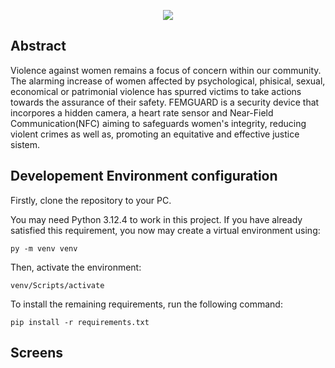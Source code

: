<p align="center">
    <img src="https://github.com/DIRM2705/FEMGUARD-APP/blob/main/images/Logo%20Transparent.png"/>
</p>

<h2> Abstract </h2>

Violence against women remains a focus of concern within our community. The alarming increase of women affected by psychological, phisical, sexual, economical or patrimonial violence has spurred victims to take actions towards the assurance of their safety.
FEMGUARD is a security device that incorpores a hidden camera, a heart rate sensor and Near-Field Communication(NFC) aiming to safeguards women's integrity, reducing violent crimes as well as, promoting an equitative and effective justice sistem.

<h2> Developement Environment configuration </h2>

Firstly, clone the repository to your PC.

You may need Python 3.12.4 to work in this project. If you have already satisfied this requirement, you now may create a virtual environment using:

```
py -m venv venv
```
Then, activate the environment:

```
venv/Scripts/activate
```
To install the remaining requirements, run the following command:

```
pip install -r requirements.txt
```

<h2> Screens <h2>